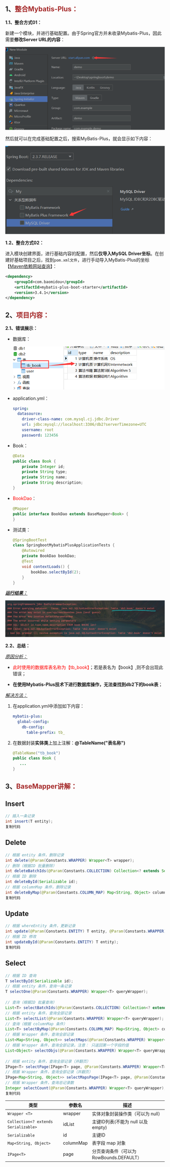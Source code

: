 ## 1、<span style="color:brown">整合Mybatis-Plus：</span>

**1.1、整合方式01：**

新建一个模块，并进行基础配置。由于Spring官方并未收录Mybatis-Plus，因此需要**修改Server URL的内容**：

<img src="https://raw.githubusercontent.com/root-bine/image/main/Typora-image/SpringBoot%E6%95%B4%E5%90%88MP01.png" alt="image-20221009164020550" style="zoom: 50%;" />

然后就可以在完成基础配置之后，搜索MyBatis-Plus，就会显示如下内容：

<img src="https://raw.githubusercontent.com/root-bine/image/main/Typora-image/SpringBoot%E6%95%B4%E5%90%88MP02.png" alt="image-20221009163110829" style="zoom: 80%;" />

**1.2、整合方式02：**

进入模块创建界面，进行基础内容的配置，然后**仅导入MySQL Driver坐标**。在创建好基础项目之后，找到`pom.xml文件`，进行手动导入MyBatis-Plus的坐标【[Maven依赖网站查询](https://mvnrepository.com/)】：

```xml
<dependency>
    <groupId>com.baomidou</groupId>
    <artifactId>mybatis-plus-boot-starter</artifactId>
    <version>3.4.1</version>
</dependency>
```



## 2、<span style="color:brown">项目内容：</span>

**2.1、错误展示：**

- 数据库：

  <img src="https://raw.githubusercontent.com/root-bine/image/main/Typora-image/SpringBoot%E6%95%B4%E5%90%88MP03.png" alt="image-20221009165325914"  />

- application.yml：

  ```yaml
  spring:
    datasource:
      driver-class-name: com.mysql.cj.jdbc.Driver
      url: jdbc:mysql://localhost:3306/db2?serverTimezone=UTC
      username: root
      password: 123456
  ```

- Book：

  ```java
  @Data
  public class Book {
      private Integer id;
      private String type;
      private String name;
      private String description;
  }
  ```
  
- <span style="color:red">BookDao</span>：

  ```java
  @Mapper
  public interface BookDao extends BaseMapper<Book> {
  }
  ```

- 测试类：

  ```Java
  @SpringBootTest
  class SpringbootMybatisPlusApplicationTests {
      @Autowired
      private BookDao bookDao;
      @Test
      void contextLoads() {
          bookDao.selectById(2);
      }
  }
  ```

<u>***运行结果：***</u>

![image-20221009165730310](https://raw.githubusercontent.com/root-bine/image/main/Typora-image/SpringBoot%E6%95%B4%E5%90%88MP04.png)



**2.2、总结：**

<u>*原因分析：*</u>

- <span style="color:red">此时使用的数据库表名称为【tb_book】</span>；若是表名为【book】,则不会出现此错误；

- **在使用Mybatis-Plus技术下进行数据库操作，无法查找到db2下的book表**；

<u>*解决方法：*</u>

1. 在application.yml中添加如下内容：

   ```yaml
   mybatis-plus:
     global-config:
       db-config:
         table-prefix: tb_
   ```

2. 在数据封装**实体类**上加上注解：**@TableName("表名称")**

   ```java
   @TableName("tb_book")
   public class Book {
      ...
   }
   ```



## 3、<span style="color:brown">BaseMapper<T>讲解：</span>

## Insert

```java
// 插入一条记录
int insert(T entity);
复制代码
```

## Delete

```java
// 根据 entity 条件，删除记录
int delete(@Param(Constants.WRAPPER) Wrapper<T> wrapper);
// 删除（根据ID 批量删除）
int deleteBatchIds(@Param(Constants.COLLECTION) Collection<? extends Serializable> idList);
// 根据 ID 删除
int deleteById(Serializable id);
// 根据 columnMap 条件，删除记录
int deleteByMap(@Param(Constants.COLUMN_MAP) Map<String, Object> columnMap);
复制代码
```

## Update

```java
// 根据 whereEntity 条件，更新记录
int update(@Param(Constants.ENTITY) T entity, @Param(Constants.WRAPPER) Wrapper<T> updateWrapper);
// 根据 ID 修改
int updateById(@Param(Constants.ENTITY) T entity);
复制代码
```

## Select

```java
// 根据 ID 查询
T selectById(Serializable id);
// 根据 entity 条件，查询一条记录
T selectOne(@Param(Constants.WRAPPER) Wrapper<T> queryWrapper);

// 查询（根据ID 批量查询）
List<T> selectBatchIds(@Param(Constants.COLLECTION) Collection<? extends Serializable> idList);
// 根据 entity 条件，查询全部记录
List<T> selectList(@Param(Constants.WRAPPER) Wrapper<T> queryWrapper);
// 查询（根据 columnMap 条件）
List<T> selectByMap(@Param(Constants.COLUMN_MAP) Map<String, Object> columnMap);
// 根据 Wrapper 条件，查询全部记录
List<Map<String, Object>> selectMaps(@Param(Constants.WRAPPER) Wrapper<T> queryWrapper);
// 根据 Wrapper 条件，查询全部记录。注意： 只返回第一个字段的值
List<Object> selectObjs(@Param(Constants.WRAPPER) Wrapper<T> queryWrapper);

// 根据 entity 条件，查询全部记录（并翻页）
IPage<T> selectPage(IPage<T> page, @Param(Constants.WRAPPER) Wrapper<T> queryWrapper);
// 根据 Wrapper 条件，查询全部记录（并翻页）
IPage<Map<String, Object>> selectMapsPage(IPage<T> page, @Param(Constants.WRAPPER) Wrapper<T> queryWrapper);
// 根据 Wrapper 条件，查询总记录数
Integer selectCount(@Param(Constants.WRAPPER) Wrapper<T> queryWrapper);
复制代码
```

| 类型                                 | 参数名    | 描述                                     |
| ------------------------------------ | --------- | ---------------------------------------- |
| `Wrapper <T>`                        | wrapper   | 实体对象封装操作类（可以为 null）        |
| `Collection<? extends Serializable>` | idList    | 主键ID列表(不能为 null 以及 empty)       |
| `Serializable`                       | id        | 主键ID                                   |
| `Map<String, Object>`                | columnMap | 表字段 map 对象                          |
| `IPage<T>`                           | page      | 分页查询条件（可以为 RowBounds.DEFAULT） |